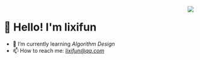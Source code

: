 <img align="right" src="https://github-readme-stats.vercel.app/api?username=lixifun&show_icons=true&icon_color=805AD5&text_color=718096&bg_color=ffffff&hide_title=true" />

# 👋 Hello! I'm lixifun

- 🌱 I’m currently learning *Algorithm Design*
- 📫 How to reach me: *lixifun@qq.com*

<!--
**lixifun/lixifun** is a ✨ _special_ ✨ repository because its `README.md` (this file) appears on your GitHub profile.

Here are some ideas to get you started:

- 🔭 I’m currently working on ...
- 🌱 I’m currently learning ...
- 👯 I’m looking to collaborate on ...
- 🤔 I’m looking for help with ...
- 💬 Ask me about ...
- 📫 How to reach me: ...
- 😄 Pronouns: ...
- ⚡ Fun fact: ...
-->
